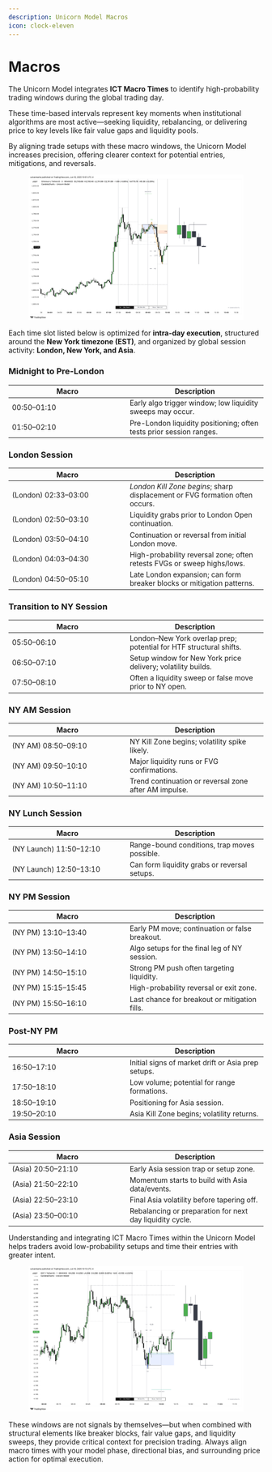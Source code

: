 ```yaml
---
description: Unicorn Model Macros
icon: clock-eleven
---
```


# Macros

The Unicorn Model integrates **ICT Macro Times** to identify high-probability trading windows during the global trading day.&#x20;

These time-based intervals represent key moments when institutional algorithms are most active—seeking liquidity, rebalancing, or delivering price to key levels like fair value gaps and liquidity pools.

By aligning trade setups with these macro windows, the Unicorn Model increases precision, offering clearer context for potential entries, mitigations, and reversals.&#x20;

<figure><img src="../../.gitbook/assets/docs-unicorn-006.png" alt=""><figcaption></figcaption></figure>

Each time slot listed below is optimized for **intra-day execution**, structured around the **New York timezone (EST)**, and organized by global session activity: **London, New York, and Asia**.

### Midnight to Pre-London

<table><thead><tr><th width="218.63671875">Macro</th><th>Description</th></tr></thead><tbody><tr><td>00:50–01:10</td><td>Early algo trigger window; low liquidity sweeps may occur.</td></tr><tr><td>01:50–02:10</td><td>Pre-London liquidity positioning; often tests prior session ranges.</td></tr></tbody></table>

### London Session

<table><thead><tr><th width="218.63671875">Macro</th><th>Description</th></tr></thead><tbody><tr><td>(London) 02:33–03:00</td><td><em>London Kill Zone begins</em>; sharp displacement or FVG formation often occurs.</td></tr><tr><td>(London) 02:50–03:10</td><td>Liquidity grabs prior to London Open continuation.</td></tr><tr><td>(London) 03:50–04:10</td><td>Continuation or reversal from initial London move.</td></tr><tr><td>(London) 04:03–04:30</td><td>High-probability reversal zone; often retests FVGs or sweep highs/lows.</td></tr><tr><td>(London) 04:50–05:10</td><td>Late London expansion; can form breaker blocks or mitigation patterns.</td></tr></tbody></table>

### **Transition to NY Session**

<table><thead><tr><th width="218.63671875">Macro</th><th>Description</th></tr></thead><tbody><tr><td>05:50–06:10</td><td>London–New York overlap prep; potential for HTF structural shifts.</td></tr><tr><td>06:50–07:10</td><td>Setup window for New York price delivery; volatility builds.</td></tr><tr><td>07:50–08:10</td><td>Often a liquidity sweep or false move prior to NY open.</td></tr></tbody></table>

### NY AM Session

<table><thead><tr><th width="218.63671875">Macro</th><th>Description</th></tr></thead><tbody><tr><td>(NY AM) 08:50–09:10</td><td>NY Kill Zone begins; volatility spike likely.</td></tr><tr><td>(NY AM) 09:50–10:10</td><td>Major liquidity runs or FVG confirmations.</td></tr><tr><td>(NY AM) 10:50–11:10</td><td>Trend continuation or reversal zone after AM impulse.</td></tr></tbody></table>

### NY Lunch Session

<table><thead><tr><th width="218.63671875">Macro</th><th>Description</th></tr></thead><tbody><tr><td>(NY Launch) 11:50–12:10</td><td>Range-bound conditions, trap moves possible.</td></tr><tr><td>(NY Launch) 12:50–13:10</td><td>Can form liquidity grabs or reversal setups.</td></tr></tbody></table>

### NY PM Session

<table><thead><tr><th width="218.63671875">Macro</th><th>Description</th></tr></thead><tbody><tr><td>(NY PM) 13:10–13:40</td><td>Early PM move; continuation or false breakout.</td></tr><tr><td>(NY PM) 13:50–14:10</td><td>Algo setups for the final leg of NY session.</td></tr><tr><td>(NY PM) 14:50–15:10</td><td>Strong PM push often targeting liquidity.</td></tr><tr><td>(NY PM) 15:15–15:45</td><td>High-probability reversal or exit zone.</td></tr><tr><td>(NY PM) 15:50–16:10</td><td>Last chance for breakout or mitigation fills.</td></tr></tbody></table>

### Post-NY PM

<table><thead><tr><th width="218.63671875">Macro</th><th>Description</th></tr></thead><tbody><tr><td>16:50–17:10</td><td>Initial signs of market drift or Asia prep setups.</td></tr><tr><td>17:50–18:10</td><td>Low volume; potential for range formations.</td></tr><tr><td>18:50–19:10</td><td>Positioning for Asia session.</td></tr><tr><td>19:50–20:10</td><td>Asia Kill Zone begins; volatility returns.</td></tr></tbody></table>

### Asia Session

<table><thead><tr><th width="218.63671875">Macro</th><th>Description</th></tr></thead><tbody><tr><td>(Asia) 20:50–21:10</td><td>Early Asia session trap or setup zone.</td></tr><tr><td>(Asia) 21:50–22:10</td><td>Momentum starts to build with Asia data/events.</td></tr><tr><td>(Asia) 22:50–23:10</td><td>Final Asia volatility before tapering off.</td></tr><tr><td>(Asia) 23:50–00:10</td><td>Rebalancing or preparation for next day liquidity cycle.</td></tr></tbody></table>

Understanding and integrating ICT Macro Times within the Unicorn Model helps traders avoid low-probability setups and time their entries with greater intent.&#x20;

<figure><img src="../../.gitbook/assets/docs-unicorn-008.png" alt=""><figcaption></figcaption></figure>

These windows are not signals by themselves—but when combined with structural elements like breaker blocks, fair value gaps, and liquidity sweeps, they provide critical context for precision trading. Always align macro times with your model phase, directional bias, and surrounding price action for optimal execution.
